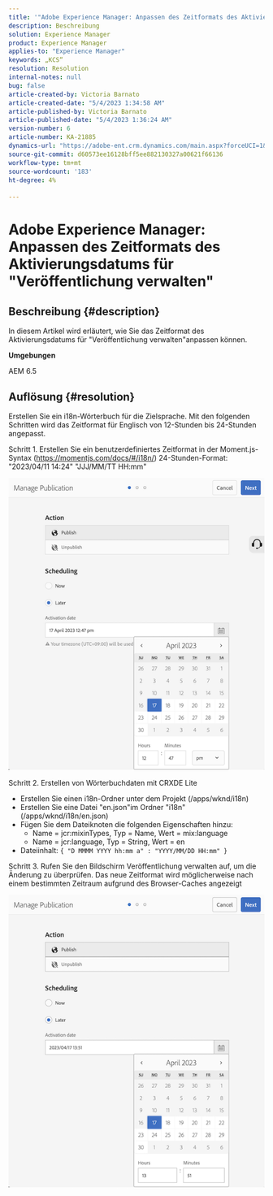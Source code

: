 ```yaml
---
title: '"Adobe Experience Manager: Anpassen des Zeitformats des Aktivierungsdatums für "Veröffentlichung verwalten"'
description: Beschreibung
solution: Experience Manager
product: Experience Manager
applies-to: "Experience Manager"
keywords: „KCS“
resolution: Resolution
internal-notes: null
bug: false
article-created-by: Victoria Barnato
article-created-date: "5/4/2023 1:34:58 AM"
article-published-by: Victoria Barnato
article-published-date: "5/4/2023 1:36:24 AM"
version-number: 6
article-number: KA-21885
dynamics-url: "https://adobe-ent.crm.dynamics.com/main.aspx?forceUCI=1&pagetype=entityrecord&etn=knowledgearticle&id=1ff697e0-1bea-ed11-a7c6-6045bd006268"
source-git-commit: d60573ee16128bff5ee882130327a00621f66136
workflow-type: tm+mt
source-wordcount: '183'
ht-degree: 4%

---
```


# Adobe Experience Manager: Anpassen des Zeitformats des Aktivierungsdatums für &quot;Veröffentlichung verwalten&quot;

## Beschreibung {#description}


In diesem Artikel wird erläutert, wie Sie das Zeitformat des Aktivierungsdatums für &quot;Veröffentlichung verwalten&quot;anpassen können.

<b>Umgebungen</b>

AEM 6.5


## Auflösung {#resolution}


Erstellen Sie ein i18n-Wörterbuch für die Zielsprache. Mit den folgenden Schritten wird das Zeitformat für Englisch von 12-Stunden bis 24-Stunden angepasst.

Schritt 1. Erstellen Sie ein benutzerdefiniertes Zeitformat in der Moment.js-Syntax (https://momentjs.com/docs/#/i18n/) 24-Stunden-Format: &quot;2023/04/11 14:24&quot; &quot;JJJ/MM/TT HH:mm&quot;

![](assets/d14c64e9-53de-ed11-a7c7-6045bd006268.png)

Schritt 2. Erstellen von Wörterbuchdaten mit CRXDE Lite

- Erstellen Sie einen i18n-Ordner unter dem Projekt (/apps/wknd/i18n)
- Erstellen Sie eine Datei &quot;en.json&quot;im Ordner &quot;i18n&quot;(/apps/wknd/i18n/en.json)
- Fügen Sie dem Dateiknoten die folgenden Eigenschaften hinzu:
   - Name = jcr:mixinTypes, Typ = Name, Wert = mix:language
   - Name = jcr:language, Typ = String, Wert = en
- Dateiinhalt: `{ "D MMMM YYYY hh:mm a" : "YYYY/MM/DD HH:mm" }`


Schritt 3. Rufen Sie den Bildschirm Veröffentlichung verwalten auf, um die Änderung zu überprüfen. Das neue Zeitformat wird möglicherweise nach einem bestimmten Zeitraum aufgrund des Browser-Caches angezeigt

![](assets/25f363ef-53de-ed11-a7c7-6045bd006268.png)
